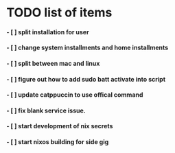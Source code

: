 # TODO list of items
#### - [ ] split installation for user
#### - [ ] change system installments and home installments
#### - [ ] split between mac and linux

#### - [ ] figure out how to add sudo batt activate into script
#### - [ ] update catppuccin to use offical command
#### - [ ] fix blank service issue.
#### - [ ] start development of nix secrets
#### - [ ] start nixos building for side gig